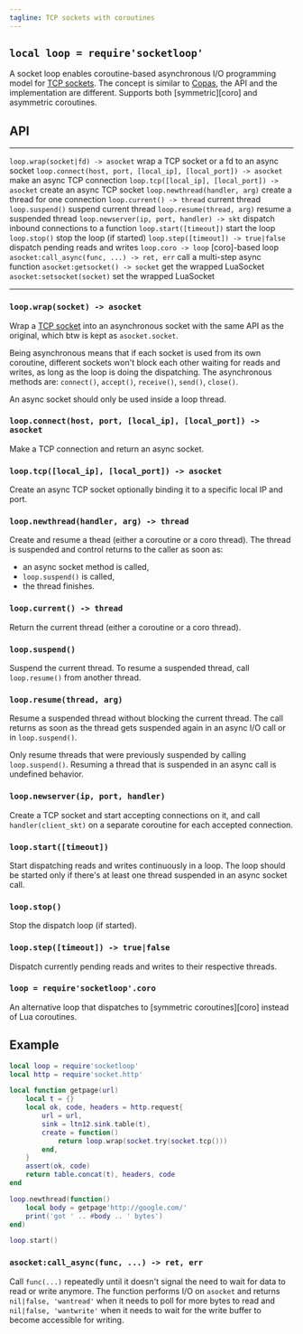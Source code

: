 ```yaml
---
tagline: TCP sockets with coroutines
---
```


## `local loop = require'socketloop'`

A socket loop enables coroutine-based asynchronous I/O programming model for
[TCP sockets][TCP socket]. The concept is similar to [Copas], the API and the
implementation are different. Supports both [symmetric][coro] and asymmetric
coroutines.

[Copas]: http://keplerproject.github.com/copas/

## API

----------------------------------------------------------------- ---------------------------------
`loop.wrap(socket|fd) -> asocket`                                 wrap a TCP socket or a fd to an async socket
`loop.connect(host, port, [local_ip], [local_port]) -> asocket`   make an async TCP connection
`loop.tcp([local_ip], [local_port]) -> asocket`                   create an async TCP socket
`loop.newthread(handler, arg)`                                    create a thread for one connection
`loop.current() -> thread`                                        current thread
`loop.suspend()`                                                  suspend current thread
`loop.resume(thread, arg)`                                        resume a suspended thread
`loop.newserver(ip, port, handler) -> skt`                        dispatch inbound connections to a function
`loop.start([timeout])`                                           start the loop
`loop.stop()`                                                     stop the loop (if started)
`loop.step([timeout]) -> true|false`                              dispatch pending reads and writes
`loop.coro -> loop`                                               [coro]-based loop
`asocket:call_async(func, ...) -> ret, err`                       call a multi-step async function
`asocket:getsocket() -> socket`                                   get the wrapped LuaSocket
`asocket:setsocket(socket)`                                       set the wrapped LuaSocket
----------------------------------------------------------------- ---------------------------------

### `loop.wrap(socket) -> asocket`

Wrap a [TCP socket] into an asynchronous socket with the same API
as the original, which btw is kept as `asocket.socket`.

Being asynchronous means that if each socket is used from its own coroutine,
different sockets won't block each other waiting for reads and writes,
as long as the loop is doing the dispatching. The asynchronous methods are:
`connect()`, `accept()`, `receive()`, `send()`, `close()`.

An async socket should only be used inside a loop thread.

### `loop.connect(host, port, [local_ip], [local_port]) -> asocket`

Make a TCP connection and return an async socket.

[TCP socket]: http://w3.impa.br/~diego/software/luasocket/tcp.html

### `loop.tcp([local_ip], [local_port]) -> asocket`

Create an async TCP socket optionally binding it to a specific local IP and port.

### `loop.newthread(handler, arg) -> thread`

Create and resume a thead (either a coroutine or a coro thread).
The thread is suspended and control returns to the caller as soon as:

  * an async socket method is called,
  * `loop.suspend()` is called,
  * the thread finishes.


### `loop.current() -> thread`

Return the current thread (either a coroutine or a coro thread).

### `loop.suspend()`

Suspend the current thread. To resume a suspended thread,
call `loop.resume()` from another thread.

### `loop.resume(thread, arg)`

Resume a suspended thread without blocking the current thread. The call
returns as soon as the thread gets suspended again in an async I/O call
or in `loop.suspend()`.

Only resume threads that were previously suspended by calling `loop.suspend()`.
Resuming a thread that is suspended in an async call is undefined behavior.

### `loop.newserver(ip, port, handler)`

Create a TCP socket and start accepting connections on it, and call
`handler(client_skt)` on a separate coroutine for each accepted connection.

### `loop.start([timeout])`

Start dispatching reads and writes continuously in a loop.
The loop should be started only if there's at least one thread suspended in
an async socket call.

### `loop.stop()`

Stop the dispatch loop (if started).

### `loop.step([timeout]) -> true|false`

Dispatch currently pending reads and writes to their respective threads.

### `loop = require'socketloop'.coro`

An alternative loop that dispatches to [symmetric coroutines][coro] instead
of Lua coroutines.

## Example

```lua
local loop = require'socketloop'
local http = require'socket.http'

local function getpage(url)
	local t = {}
	local ok, code, headers = http.request{
		url = url,
		sink = ltn12.sink.table(t),
		create = function()
			return loop.wrap(socket.try(socket.tcp()))
		end,
	}
	assert(ok, code)
	return table.concat(t), headers, code
end

loop.newthread(function()
	local body = getpage'http://google.com/'
	print('got ' .. #body .. ' bytes')
end)

loop.start()
```

### `asocket:call_async(func, ...) -> ret, err`

Call `func(...)` repeatedly until it doesn't signal the need to wait for
data to read or write anymore. The function performs I/O on `asocket`
and returns `nil|false, 'wantread'` when it needs to poll for more bytes
to read and `nil|false, 'wantwrite'` when it needs to wait for the write
buffer to become accessible for writing.
